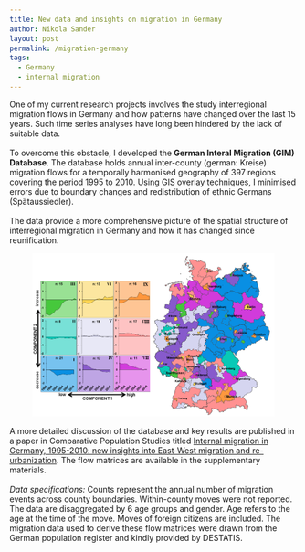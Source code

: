 ```yaml
---
title: New data and insights on migration in Germany
author: Nikola Sander
layout: post
permalink: /migration-germany
tags:
  - Germany
  - internal migration
---
```


One of my current research projects involves the study interregional migration flows in Germany and how patterns have changed over the last 15 years. Such time series analyses have long been hindered by the lack of suitable data.
<br>
<br>
To overcome this obstacle, I developed the **German Interal Migration (GIM) Database**. The database holds annual inter-county (german: Kreise) migration flows for a temporally harmonised geography of 397 regions covering the period 1995 to 2010. Using GIS overlay techniques, I minimised errors due to boundary changes and redistribution of ethnic Germans (Spätaussiedler).
<br>
<br>
The data provide a more comprehensive picture of the spatial structure of interregional migration in Germany and how it has changed since reunification.

<figure>
    <a href="/images/cpos_net.png"><img src="/images/cpos_net.png"></a>
</figure>

A more detailed discussion of the database and key results are published in a paper in Comparative Population Studies titled [Internal migration in Germany, 1995-2010: new insights into East-West migration and re-urbanization](http://www.comparativepopulationstudies.de/index.php/CPoS/article/view/89/174). The flow matrices are available in the supplementary materials.
<br>
<br>
*Data specifications:* Counts represent the annual number of migration events across county boundaries. Within-county moves were not reported. The data are disaggregated by 6 age groups and gender. Age refers to the age at the time of the move. Moves of foreign citizens are included. The migration data used to derive these flow matrices were drawn from the German population register and kindly provided by DESTATIS. 